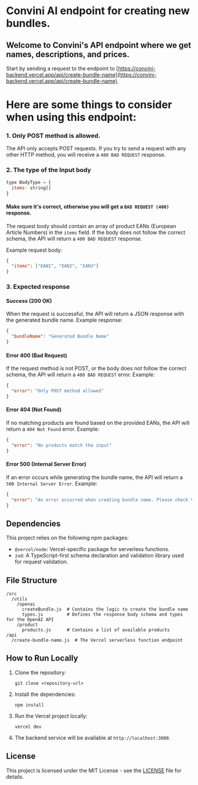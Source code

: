 
# Convini AI endpoint for creating new bundles.

## Welcome to Convini's API endpoint where we get names, descriptions, and prices.

Start by sending a request to the endpoint to [https://convini-backend.vercel.app/api/create-bundle-name](https://convini-backend.vercel.app/api/create-bundle-name).

# Here are some things to consider when using this endpoint:

### 1. Only POST method is allowed.

The API only accepts POST requests. If you try to send a request with any other HTTP method, you will receive a `400 BAD REQUEST` response.

### 2. The type of the Input body

```javascript
type BodyType = {
  items: string[]
}
```

#### Make sure it's correct, otherwise you will get a `BAD REQUEST (400)` response.

The request body should contain an array of product EANs (European Article Numbers) in the `items` field. If the body does not follow the correct schema, the API will return a `400 BAD REQUEST` response.

Example request body:

```json
{
  "items": ["EAN1", "EAN2", "EAN3"]
}
```

### 3. Expected response

#### Success (200 OK)

When the request is successful, the API will return a JSON response with the generated bundle name. Example response:

```json
{
  "bundleName": "Generated Bundle Name"
}
```

#### Error 400 (Bad Request)

If the request method is not POST, or the body does not follow the correct schema, the API will return a `400 BAD REQUEST` error. Example:

```json
{
  "error": "Only POST method allowed"
}
```

#### Error 404 (Not Found)

If no matching products are found based on the provided EANs, the API will return a `404 Not Found` error. Example:

```json
{
  "error": "No products match the input"
}
```

#### Error 500 (Internal Server Error)

If an error occurs while generating the bundle name, the API will return a `500 Internal Server Error`. Example:

```json
{
  "error": "An error occurred when creating bundle name. Please check Vercel logs."
}
```

## Dependencies

This project relies on the following npm packages:

- `@vercel/node`: Vercel-specific package for serverless functions.
- `zod`: A TypeScript-first schema declaration and validation library used for request validation.

## File Structure

```
/src
  /utils
    /openai
      createBundle.js  # Contains the logic to create the bundle name
      types.js         # Defines the response body schema and types for the OpenAI API
    /product
      products.js      # Contains a list of available products
/api
  /create-bundle-name.js  # The Vercel serverless function endpoint
```

## How to Run Locally

1. Clone the repository:
   ```
   git clone <repository-url>
   ```

2. Install the dependencies:
   ```
   npm install
   ```

3. Run the Vercel project locally:
   ```
   vercel dev
   ```

4. The backend service will be available at `http://localhost:3000`.

## License

This project is licensed under the MIT License - see the [LICENSE](LICENSE) file for details.
